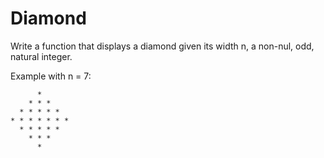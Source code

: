 # Diamond

Write a function that displays a diamond given its width n, a non-nul, odd, natural integer.

Example with n = 7:

```text
      *
    * * *
  * * * * *
* * * * * * *
  * * * * *
    * * *
      *
```
